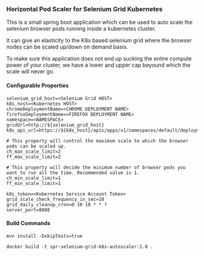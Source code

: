 ### Horizontal Pod Scaler for Selenium Grid Kubernetes

This is a small spring boot application which can be used to auto scale the selenium browser pods running inside a kubernetes cluster.

It can give an elasticity to the K8s based selenium grid where the browser nodes can be scaled up/down on demand basis.

To make sure this application does not end up sucking the entire compute power of your cluster, we have a lower and upper cap beyound which the scale will never go.



#### Configurable Properties
```
selenium_grid_host=<Selenium Grid HOST>
k8s_host=<Kubernetes HOST>
chromeDeploymentName=<CHROME DEPLOYMENT NAME>
firefoxDeploymentName=<FIREFOX DEPLOYMENT NAME>
namespace=<NAMESPACE>
gridUrl=http://${selenium_grid_host}
k8s_api_url=https://${k8s_host}/apis/apps/v1/namespaces/default/deployments/${deploymentName}/scale

# This property will control the maximum scale to which the browser pods can be scaled up.
ch_max_scale_limit=2
ff_max_scale_limit=2

# This property will decide the minimum number of browser pods you want to run all the time. Recommended value is 1.
ch_min_scale_limit=1
ff_min_scale_limit=1

k8s_token=<Kubernetes Service Account Token>
grid_scale_check_frequency_in_sec=10
grid_daily_cleanup_cron=0 10 10 * * ?
server_port=8088
```

#### Build Commands
```
mvn install -DskipTests=true

docker build -t spr-selenium-grid-k8s-autoscaler:1.0 .
```
